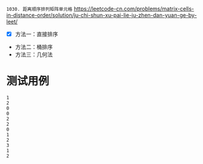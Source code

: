 
`1030. 距离顺序排列矩阵单元格` https://leetcode-cn.com/problems/matrix-cells-in-distance-order/solution/ju-chi-shun-xu-pai-lie-ju-zhen-dan-yuan-ge-by-leet/
- [x] 方法一：直接排序
- 方法二：桶排序
- 方法三：几何法

# 测试用例

```
1
2
0
0
2
2
0
1
2
3
1
2
```

